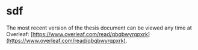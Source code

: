 # sdf

The most recent version of the thesis document can be viewed any time at
Overleaf: [https://www.overleaf.com/read/qbqbwyrqpxrk](https://www.overleaf.com/read/qbqbwyrqpxrk).
